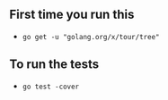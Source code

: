 ## First time you run this

* `go get -u "golang.org/x/tour/tree"`

## To run the tests

* `go test -cover`
